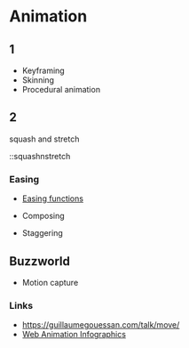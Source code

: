 # Animation

## 1

- Keyframing
- Skinning
- Procedural animation

## 2

squash and stretch

::squashnstretch

### Easing

- [Easing functions](https://easings.net)


- Composing
- Staggering

## Buzzworld

- Motion capture

### Links

- https://guillaumegouessan.com/talk/move/
- [Web Animation Infographics]( https://www.awwwards.com/web-animation-infographics-a-map-of-the-best-animation-libraries-for-javascript-and-css3-plus-performance-tips.html)



